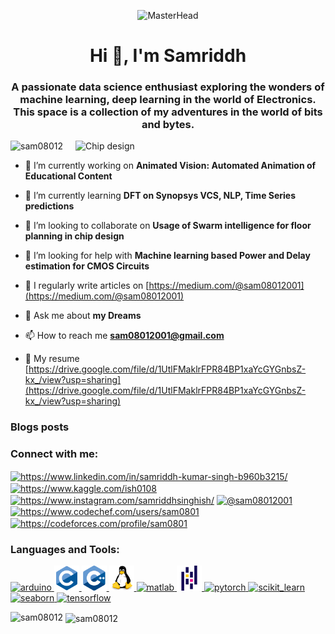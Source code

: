 <p align="center">
  <img src="https://media.licdn.com/dms/image/C4E12AQF-h8Fe8k7_Rw/article-cover_image-shrink_720_1280/0/1614881756332?e=2147483647&v=beta&t=hQiACRnlvFGKP4Om9E4apRREWZsCGnjicOVKGWsIprI" alt="MasterHead" width="920" height="330">
</p>
<h1 align="center">Hi 👋, I'm Samriddh</h1>
<h3 align="center">A passionate data science enthusiast exploring the wonders of machine learning, deep learning in the world of Electronics. This space is a collection of my adventures in the world of bits and bytes.</h3>
<img align="right" alt="Chip design" width="400" src="https://i.pinimg.com/originals/3c/72/a3/3c72a3ecad799a07d73cf3cac400be17.gif">

<p align="left"> <img src="https://komarev.com/ghpvc/?username=sam08012&label=Profile%20views&color=0e75b6&style=flat" alt="sam08012" /> </p>

- 🔭 I’m currently working on **Animated Vision: Automated Animation of Educational Content**

- 🌱 I’m currently learning **DFT on Synopsys VCS, NLP, Time Series predictions**

- 👯 I’m looking to collaborate on **Usage of Swarm intelligence for floor planning in chip design**

- 🤝 I’m looking for help with **Machine learning based Power and Delay estimation for CMOS Circuits**

- 📝 I regularly write articles on [https://medium.com/@sam08012001](https://medium.com/@sam08012001)

- 💬 Ask me about **my Dreams**

- 📫 How to reach me **sam08012001@gmail.com**

- 📄 My resume [https://drive.google.com/file/d/1UtlFMaklrFPR84BP1xaYcGYGnbsZ-kx_/view?usp=sharing](https://drive.google.com/file/d/1UtlFMaklrFPR84BP1xaYcGYGnbsZ-kx_/view?usp=sharing)

### Blogs posts
<!-- BLOG-POST-LIST:START -->
<!-- BLOG-POST-LIST:END -->

<h3 align="left">Connect with me:</h3>
<p align="left">
<a href="https://linkedin.com/in/https://www.linkedin.com/in/samriddh-kumar-singh-b960b3215/" target="blank"><img align="center" src="https://raw.githubusercontent.com/rahuldkjain/github-profile-readme-generator/master/src/images/icons/Social/linked-in-alt.svg" alt="https://www.linkedin.com/in/samriddh-kumar-singh-b960b3215/" height="30" width="40" /></a>
<a href="https://kaggle.com/https://www.kaggle.com/ish0108" target="blank"><img align="center" src="https://raw.githubusercontent.com/rahuldkjain/github-profile-readme-generator/master/src/images/icons/Social/kaggle.svg" alt="https://www.kaggle.com/ish0108" height="30" width="40" /></a>
<a href="https://instagram.com/https://www.instagram.com/samriddhsinghish/" target="blank"><img align="center" src="https://raw.githubusercontent.com/rahuldkjain/github-profile-readme-generator/master/src/images/icons/Social/instagram.svg" alt="https://www.instagram.com/samriddhsinghish/" height="30" width="40" /></a>
<a href="https://medium.com/@sam08012001" target="blank"><img align="center" src="https://raw.githubusercontent.com/rahuldkjain/github-profile-readme-generator/master/src/images/icons/Social/medium.svg" alt="@sam08012001" height="30" width="40" /></a>
<a href="https://www.codechef.com/users/https://www.codechef.com/users/sam0801" target="blank"><img align="center" src="https://cdn.jsdelivr.net/npm/simple-icons@3.1.0/icons/codechef.svg" alt="https://www.codechef.com/users/sam0801" height="30" width="40" /></a>
<a href="https://codeforces.com/profile/https://codeforces.com/profile/sam0801" target="blank"><img align="center" src="https://raw.githubusercontent.com/rahuldkjain/github-profile-readme-generator/master/src/images/icons/Social/codeforces.svg" alt="https://codeforces.com/profile/sam0801" height="30" width="40" /></a>
</p>

<h3 align="left">Languages and Tools:</h3>
<p align="left"> <a href="https://www.arduino.cc/" target="_blank" rel="noreferrer"> <img src="https://cdn.worldvectorlogo.com/logos/arduino-1.svg" alt="arduino" width="40" height="40"/> </a> <a href="https://www.cprogramming.com/" target="_blank" rel="noreferrer"> <img src="https://raw.githubusercontent.com/devicons/devicon/master/icons/c/c-original.svg" alt="c" width="40" height="40"/> </a> <a href="https://www.w3schools.com/cpp/" target="_blank" rel="noreferrer"> <img src="https://raw.githubusercontent.com/devicons/devicon/master/icons/cplusplus/cplusplus-original.svg" alt="cplusplus" width="40" height="40"/> </a> <a href="https://www.linux.org/" target="_blank" rel="noreferrer"> <img src="https://raw.githubusercontent.com/devicons/devicon/master/icons/linux/linux-original.svg" alt="linux" width="40" height="40"/> </a> <a href="https://www.mathworks.com/" target="_blank" rel="noreferrer"> <img src="https://upload.wikimedia.org/wikipedia/commons/2/21/Matlab_Logo.png" alt="matlab" width="40" height="40"/> </a> <a href="https://pandas.pydata.org/" target="_blank" rel="noreferrer"> <img src="https://raw.githubusercontent.com/devicons/devicon/2ae2a900d2f041da66e950e4d48052658d850630/icons/pandas/pandas-original.svg" alt="pandas" width="40" height="40"/> </a> <a href="https://pytorch.org/" target="_blank" rel="noreferrer"> <img src="https://www.vectorlogo.zone/logos/pytorch/pytorch-icon.svg" alt="pytorch" width="40" height="40"/> </a> <a href="https://scikit-learn.org/" target="_blank" rel="noreferrer"> <img src="https://upload.wikimedia.org/wikipedia/commons/0/05/Scikit_learn_logo_small.svg" alt="scikit_learn" width="40" height="40"/> </a> <a href="https://seaborn.pydata.org/" target="_blank" rel="noreferrer"> <img src="https://seaborn.pydata.org/_images/logo-mark-lightbg.svg" alt="seaborn" width="40" height="40"/> </a> <a href="https://www.tensorflow.org" target="_blank" rel="noreferrer"> <img src="https://www.vectorlogo.zone/logos/tensorflow/tensorflow-icon.svg" alt="tensorflow" width="40" height="40"/> </a> </p>

<p><img align="left" src="https://github-readme-stats.vercel.app/api/top-langs?username=sam08012&show_icons=true&locale=en&layout=compact" alt="sam08012" /></p>

<p>&nbsp;<img align="center" src="https://github-readme-stats.vercel.app/api?username=sam08012&show_icons=true&locale=en" alt="sam08012" /></p>
